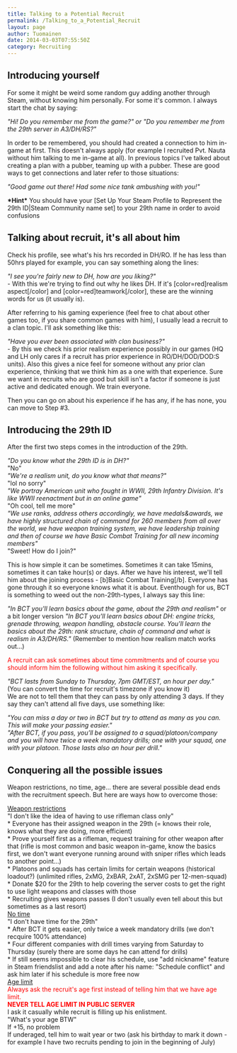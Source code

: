 ```yaml
---
title: Talking to a Potential Recruit
permalink: /Talking_to_a_Potential_Recruit
layout: page
author: Tuomainen
date: 2014-03-03T07:55:50Z
category: Recruiting
---
```

## Introducing yourself

For some it might be weird some random guy adding another through Steam,
without knowing him personally. For some it's common. I always start the
chat by saying:

*"Hi\! Do you remember me from the game?" or "Do you remember me from
the 29th server in A3/DH/RS?"*

In order to be remembered, you should had created a connection to him
in-game at first. This doesn't always apply (for example I recruited
Pvt. Nauta without him talking to me in-game at all). In previous topics
I've talked about creating a plan with a pubber, teaming up with a
pubber. These are good ways to get connections and later refer to those
situations:

*"Good game out there\! Had some nice tank ambushing with you\!"*

**\*Hint\*** You should have your \[Set Up Your Steam Profile to
Represent the 29th ID|Steam Community name set\] to your 29th name in
order to avoid confusions

## Talking about recruit, it's all about him

Check his profile, see what's his hrs recorded in DH/RO. If he has less
than 50hrs played for example, you can say something along the lines:

*"I see you're fairly new to DH, how are you liking?"*  
\- With this we're trying to find out why he likes DH. If it's
\[color=red\]realism aspect\[/color\] and
\[color=red\]teamwork\[/color\], these are the winning words for us (it
usually is).

After referring to his gaming experience (feel free to chat about other
games too, if you share common games with him), I usually lead a recruit
to a clan topic. I'll ask something like this:

*"Have you ever been associated with clan business?"*  
\- By this we check his prior realism experience possibly in our games
(HQ and LH only cares if a recruit has prior experience in
RO/DH/DOD/DOD:S units). Also this gives a nice feel for someone without
any prior clan experience, thinking that we think him as a one with that
experience. Sure we want in recruits who are good but skill isn't a
factor if someone is just active and dedicated enough. We train
everyone.

Then you can go on about his experience if he has any, if he has none,
you can move to Step \#3.

## Introducing the 29th ID

After the first two steps comes in the introduction of the 29th.

*"Do you know what the 29th ID is in DH?"*  
"No"  
*"We're a realism unit, do you know what that means?"*  
"lol no sorry"  
*"We portray American unit who fought in WWII, 29th Infantry Division.
It's like WWII reenactment but in an online game"*  
"Oh cool, tell me more"  
*"We use ranks, address others accordingly, we have medals\&awards, we
have highly structured chain of command for 260 members from all over
the world, we have weapon training system, we have leadership training
and then of course we have Basic Combat Training for all new incoming
members"*  
"Sweet\! How do I join?"

This is how simple it can be sometimes. Sometimes it can take 15mins,
sometimes it can take hour(s) or days. After we have his interest, we'll
tell him about the joining process - \[b\]Basic Combat Training\[/b\].
Everyone has gone through it so everyone knows what it is about.
Eventhough for us, BCT is something to weed out the non-29th-types, I
always say this line:

*"In BCT you'll learn basics about the game, about the 29th and
realism"* or a bit longer version *"In BCT you'll learn basics about DH:
engine tricks, grenade throwing, weapon handling, obstacle course.
You'll learn the basics about the 29th: rank structure, chain of command
and what is realism in A3/DH/RS."* (Remember to mention how realism
match works out...)

<span style="color:#FF0000">A recruit can ask sometimes about time
commitments and of course you should inform him the following without
him asking it specifically.</span>

*"BCT lasts from Sunday to Thursday, 7pm GMT/EST, an hour per day."*  
(You can convert the time for recruit's timezone if you know it)  
We are not to tell them that they can pass by only attending 3 days. If
they say they can't attend all five days, use something like:

*"You can miss a day or two in BCT but try to attend as many as you can.
This will make your passing easier."*  
*"After BCT, if you pass, you'll be assigned to a squad/platoon/company
and you will have twice a week mandatory drills; one with your squad,
one with your platoon. Those lasts also an hour per drill."*

## Conquering all the possible issues

Weapon restrictions, no time, age... there are several possible dead
ends with the recruitment speech. But here are ways how to overcome
those:

<u>Weapon restrictions</u>  
"I don't like the idea of having to use rifleman class only"  
\* Everyone has their assigned weapon in the 29th (= knows their role,
knows what they are doing, more efficient)  
\* Prove yourself first as a rifleman, request training for other weapon
after that (rifle is most common and basic weapon in-game, know the
basics first, we don't want everyone running around with sniper rifles
which leads to another point...)  
\* Platoons and squads has certain limits for certain weapons
(historical loadout?) (unlimited rifles, 2xMG, 2xBAR, 2xAT, 2xSMG per
12-men-squad)  
\* Donate $20 for the 29th to help covering the server costs to get the
right to use light weapons and classes with those  
\* Recruiting gives weapons passes (I don't usually even tell about this
but sometimes as a last resort)  
<u>No time</u>  
"I don't have time for the 29th"  
\* After BCT it gets easier, only twice a week mandatory drills (we
don't recquire 100% attendance)  
\* Four different companies with drill times varying from Saturday to
Thursday (surely there are some days he can attend for drills)  
\* If still seems impossible to clear his schedule, use "add nickname"
feature in Steam friendslist and add a note after his name: "Schedule
conflict" and ask him later if his schedule is more free now  
<u>Age limit</u>  
<span style="color:#FF0000">Always ask the recruit's age first instead
of telling him that we have age limit.  
**NEVER TELL AGE LIMIT IN PUBLIC SERVER**</span>  
I ask it casually while recruit is filling up his enlistment.  
"What's your age BTW"  
If +15, no problem  
If underaged, tell him to wait year or two (ask his birthday to mark it
down - for example I have two recruits pending to join in the beginning
of July)

